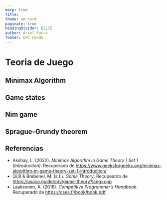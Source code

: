 ```yaml
---
marp: true
title: 
theme: am_nord
paginate: true
headingDivider: [2,3]
author: Ariel Parra
footer: CPC Γα=Ω5
---
```


<!-- _class: cover_e -->
<!-- _paginate: "" -->
<!-- _footer: ![](./img/GALLOS_black_rectangle_transparent.png) -->
<!-- _header: ![](./img/GALLO.png) -->

# <!-- fit --> Teoria de Juego

 
## Minimax Algorithm
## Game states  
## Nim game  
## Sprague–Grundy theorem

## Referencias 

- Akshay, L. (2022). *Minimax Algorithm in Game Theory | Set 1 (Introduction)*. Recuperado de <https://www.geeksforgeeks.org/minimax-algorithm-in-game-theory-set-1-introduction/>
- Qi,B & Brebenel, M. (s.f.). *Game Theory*. Recupeardo de <https://usaco.guide/adv/game-theory?lang=cpp>
- Laaksonen, A. (2018). *Competitive Programmer’s Handbook*. Recuperado de <https://cses.fi/book/book.pdf>
